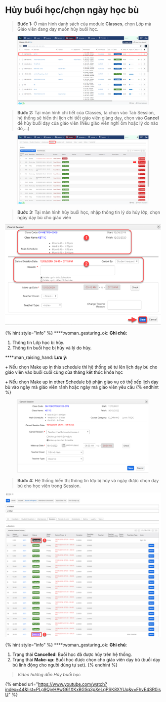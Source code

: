 # Hủy buổi học/chọn ngày học bù

> **Bước 1:** Ở màn hình danh sách của module **Classes**, chọn Lớp mà Giáo viên đang dạy muốn hủy buổi học.

<figure><img src="../../.gitbook/assets/image (23).png" alt=""><figcaption></figcaption></figure>

> **Bước 2:**&#x20;
> Tại màn hình chi tiết của Classes, ta chọn vào Tab Session, hệ thống sẽ hiển thị lịch chi tiết giáo viên giảng dạy, chọn vào **Cancel** để hủy buổi dạy của giáo viên (Nếu giáo viên nghỉ ốm hoặc lý do nào đó,…)

<figure><img src="../../.gitbook/assets/image (19).png" alt=""><figcaption></figcaption></figure>

> **Bước 3:** Tại màn hình hủy buổi học, nhập thông tin lý do hủy lớp, chọn ngày dạy bù cho giáo viên

![](../../.gitbook/assets/hocbu3.png)

{% hint style="info" %}
****:woman\_gesturing\_ok: **Ghi chú:**

1. Thông tin Lớp học bị hủy.
2. Thông tin buổi học bị hủy và lý do hủy.

****:man\_raising\_hand: **Lưu ý:**

\+ Nếu chọn Make up in this schedule thì hệ thống sẽ tư lên lịch dạy bù cho giáo viên vào buổi cuối cùng của tháng kết thúc khóa học

\+ Nếu chọn Make up in other Schedule bộ phận giáo vụ có thể xếp lịch dạy bù vào ngày mà giáo viên rảnh hoặc ngày mà giáo viên yêu cầu
{% endhint %}

<figure><img src="../../.gitbook/assets/image (4) (2) (3).png" alt=""><figcaption></figcaption></figure>

> **Bước 4:** Hệ thống hiển thị thông tin lớp bị hủy và ngày được chọn dạy bù cho học viên trong Session.

![](../../.gitbook/assets/hocbu5.png)

{% hint style="info" %}
****:woman\_gesturing\_ok: **Ghi chú**:

1. Trạng thái **Cancelled**: Buổi học đã được hủy trên hệ thống.
2. Trạng thái **Make-up**: Buổi học được chọn cho giáo viên dạy bù (buổi dạy bù linh động cho người dùng tự set).
{% endhint %}

> _Video hướng dẫn Hủy buổi học_

{% embed url="https://www.youtube.com/watch?index=44&list=PLg9QjyHAwG61XKxBGSq3pXeLqPSK8XYUq&v=FhvE4SR0isU" %}
